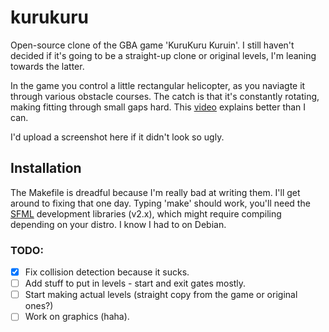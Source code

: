 kurukuru
========

Open-source clone of the GBA game 'KuruKuru Kuruin'. I still haven't decided if
it's going to be a straight-up clone or original levels, I'm leaning towards the
latter.

In the game you control a little rectangular helicopter, as you naviagte it
through various obstacle courses. The catch is that it's constantly rotating,
making fitting through small gaps hard. This [video](https://youtube.com/watch?v=78eHxHYUmjs)
explains better than I can.

I'd upload a screenshot here if it didn't look so ugly.

Installation
------------
The Makefile is dreadful because I'm really bad at writing them. I'll get 
around to fixing that one day. Typing 'make' should work, you'll need the
[SFML](www.sfml-dev.org/download/sfml/2.1/) development libraries (v2.x), which
might require compiling depending on your distro. I know I had to on Debian.

### TODO: ###
- [x] Fix collision detection because it sucks.
- [ ] Add stuff to put in levels - start and exit gates mostly.
- [ ] Start making actual levels (straight copy from the game or original ones?)
- [ ] Work on graphics (haha).
